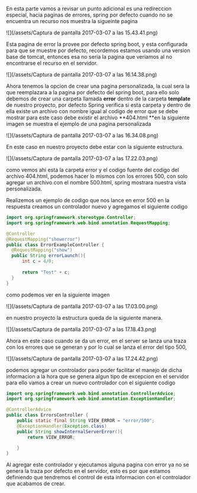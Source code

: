 En esta parte vamos a revisar un punto adicional es una redireccion especial, hacia paginas de errores, spring por defecto cuando no se encuentra un recurso nos muestra la sigueinte pagina

![](/assets/Captura de pantalla 2017-03-07 a las 15.43.41.png)

Esta pagina de error la provee por defecto spring boot,  y esta configurada para que se muestre por defecto, recordemos estamos usando una version base de tomcat, entonces esa no seria la pagina que veriamos al no encontrarse el recurso en el servidor.

![](/assets/Captura de pantalla 2017-03-07 a las 16.14.38.png)

Ahora tenemos la opcion de crear una pagina personalizada, la cual sera la que reemplazara a la pagina por defecto del spring boot, para ello solo debemos de crear una carpeta llamada **error** dentro de la carpeta **template** de nuestro proyecto, por defecto Spring verifica si esta carpeta y dentro de ella existe un archivo con nombre igual al codigo de error que se debe mostrar para este caso debe existir el archivo **404.html **en la siguiente imagen se muestra el ejemplo de una pagina personalizada

![](/assets/Captura de pantalla 2017-03-07 a las 16.34.08.png)

En este caso en nuestro proyecto debe estar con la siguiente estructura.

![](/assets/Captura de pantalla 2017-03-07 a las 17.22.03.png)

como vemos ahi esta la carpeta error y el codigo fuente del codigo del archivo 404.html, podemos hacer lo mismos con los errores 500, con solo agregar un archivo con el nombre 500.html, spring mostrara nuestra vista personalizada.

Realizemos un ejemplo de codigo que nos lance en error 500 en la respuesta creamos un controlador nuevo y agregamos el siguiente codigo

```java
import org.springframework.stereotype.Controller;
import org.springframework.web.bind.annotation.RequestMapping;

@Controller
@RequestMapping("showerror")
public class ErrorExampleController {
  @RequestMapping("show")
  public String errorLaunch(){
	  int c = 4/0;
	  
	  return "Test" + c;
  }
}
```



como podemos ver en la siguiente imagen

![](/assets/Captura de pantalla 2017-03-07 a las 17.03.00.png)

en nuestro proyecto la estructura queda de la siguiente manera.

![](/assets/Captura de pantalla 2017-03-07 a las 17.18.43.png)

Ahora en este caso cuando se da un error, en el server se lanza una traza con los errores que se generan y por lo cual se lanza el error del tipo 500,

![](/assets/Captura de pantalla 2017-03-07 a las 17.24.42.png)

podemos agregar un controlador para poder facilitar el manejo de dicha informacion a la hora que se genera algun tipo de excepcion en el servidor para ello vamos a crear un nuevo controlador con el siguiente codigo

```java
import org.springframework.web.bind.annotation.ControllerAdvice;
import org.springframework.web.bind.annotation.ExceptionHandler;

@ControllerAdvice
public class ErrorsController {
    public static final String VIEW_ERROR = "error/500";
    @ExceptionHandler(Exception.class)
    public String showInternalServerError(){
        return VIEW_ERROR;

    }
}
```

Al agregar este controlador y ejecutamos alguna pagina con error ya no se genera la traza por defecto en el servidor, esto es por que estamos definiendo que tendremos el control de esta informacion con el controlador que acabamos de crear.

